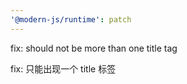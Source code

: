 ```yaml
---
'@modern-js/runtime': patch
---
```


fix: should not be more than one title tag

fix: 只能出现一个 title 标签
